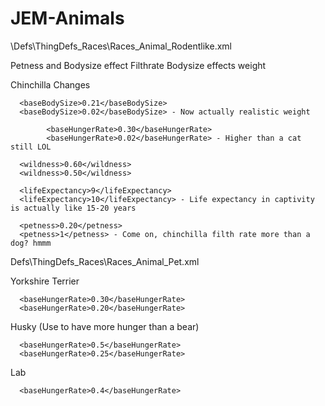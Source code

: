 # JEM-Animals

\Defs\ThingDefs_Races\Races_Animal_Rodentlike.xml

Petness and Bodysize effect Filthrate
Bodysize effects weight

Chinchilla Changes

      <baseBodySize>0.21</baseBodySize>
      <baseBodySize>0.02</baseBodySize> - Now actually realistic weight 
	  
			<baseHungerRate>0.30</baseHungerRate>
			<baseHungerRate>0.02</baseHungerRate> - Higher than a cat still LOL

      <wildness>0.60</wildness>
      <wildness>0.50</wildness>
	  
	  <lifeExpectancy>9</lifeExpectancy>
      <lifeExpectancy>10</lifeExpectancy> - Life expectancy in captivity is actually like 15-20 years
	  
	  <petness>0.20</petness>
      <petness>1</petness> - Come on, chinchilla filth rate more than a dog? hmmm
	  
	  
Defs\ThingDefs_Races\Races_Animal_Pet.xml


Yorkshire Terrier

      <baseHungerRate>0.30</baseHungerRate>
      <baseHungerRate>0.20</baseHungerRate>

	  
	  
Husky (Use to have more hunger than a bear)

      <baseHungerRate>0.5</baseHungerRate>
      <baseHungerRate>0.25</baseHungerRate>

	  
	  
Lab 

      <baseHungerRate>0.4</baseHungerRate>

	  
	  
	  
	  